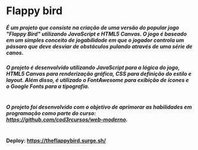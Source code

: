 # Flappy bird

##### É um projeto que consiste na criação de uma versão do popular jogo "Flappy Bird" utilizando JavaScript e HTML5 Canvas. O jogo é baseado em um simples conceito de jogabilidade em que o jogador controla um pássaro que deve desviar de obstáculos pulando através de uma série de canos.

##### O projeto é desenvolvido utilizando JavaScript para a lógica do jogo, HTML5 Canvas para renderização gráfica, CSS para definição do estilo e layout. Além disso, é utilizado o FontAwesome para exibição de ícones e o Google Fonts para a tipografia.

# 

##### O projeto foi desenvolvido com o objetivo de aprimorar as habilidades em programação como parte do curso: https://github.com/cod3rcursos/web-moderno.

#

#### Deploy: https://theflappybird.surge.sh/